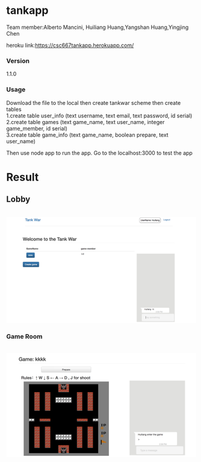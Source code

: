 # tankapp
Team member:Alberto Mancini, Huiliang Huang,Yangshan Huang,Yingjing Chen

heroku link:https://csc667tankapp.herokuapp.com/

### Version
1.1.0

### Usage
Download the file to the local then create tankwar scheme then create tables
<br>
1.create table user_info (text username, text email, text password, id serial)
<br>
2.create table games (text game_name, text user_name, integer game_member, id serial)
<br>
3.create table game_info (text game_name, boolean prepare, text user_name)
<br>

Then use node app to run the app. Go to the localhost:3000 to test the app


# Result 

## Lobby
<br/>
<img = "550" src = "https://github.com/Huiliang-M/TankWar-game/blob/master/picture1.png"/>
<br/>

### Game Room
<br/>
<img = "550" src = "https://github.com/Huiliang-M/TankWar-game/blob/master/picture2.png"/>
<br/>
